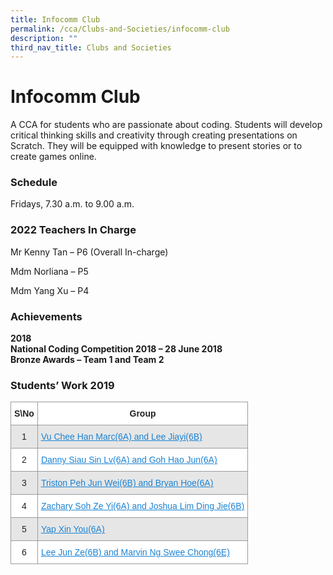 ```yaml
---
title: Infocomm Club
permalink: /cca/Clubs-and-Societies/infocomm-club
description: ""
third_nav_title: Clubs and Societies
---
```

# **Infocomm Club**

A CCA for students who are passionate about coding. Students will develop critical thinking skills and creativity through creating presentations on Scratch. They will be equipped with knowledge to present stories or to create games online.

### Schedule

Fridays, 7.30 a.m. to 9.00 a.m.

### 2022 Teachers In Charge

Mr Kenny Tan – P6 (Overall In-charge)

Mdm Norliana – P5

Mdm Yang Xu – P4

### Achievements

**2018**    
**National Coding Competition 2018 – 28 June 2018**     
**Bronze Awards – Team 1 and Team 2**

### Students’ Work 2019

<table style="border-collapse:collapse;border-spacing:0" class="tg"><thead><tr><th style="background-color:#FFF;border-color:#9b9b9b;border-style:solid;border-width:1px;color:#222;font-family:Arial, sans-serif;font-size:14px;font-weight:bold;overflow:hidden;padding:10px 5px;text-align:center;vertical-align:top;word-break:normal"><span style="font-weight:bold">S\No</span></th><th style="background-color:#FFF;border-color:#9b9b9b;border-style:solid;border-width:1px;color:#222;font-family:Arial, sans-serif;font-size:14px;font-weight:bold;overflow:hidden;padding:10px 5px;text-align:center;vertical-align:top;word-break:normal"><span style="font-weight:bold">Group</span></th></tr></thead><tbody><tr><td style="background-color:#E6E6E6;border-color:#9b9b9b;border-style:solid;border-width:1px;color:#222;font-family:Arial, sans-serif;font-size:14px;overflow:hidden;padding:10px 5px;text-align:center;vertical-align:middle;word-break:normal">1</td><td style="background-color:#E6E6E6;border-color:#9b9b9b;border-style:solid;border-width:1px;color:#1B83D3;font-family:Arial, sans-serif;font-size:14px;overflow:hidden;padding:10px 5px;text-align:left;text-decoration:underline;vertical-align:top;word-break:normal"><a href="http://bit.ly/2Aat5ma"><span style="text-decoration:underline;color:#1B83D3;background-color:transparent">Vu Chee Han Marc(6A) and Lee Jiayi(6B)</span></a></td></tr><tr><td style="background-color:#FFF;border-color:#9b9b9b;border-style:solid;border-width:1px;color:#222;font-family:Arial, sans-serif;font-size:14px;overflow:hidden;padding:10px 5px;text-align:center;vertical-align:middle;word-break:normal">2</td><td style="background-color:#FFF;border-color:#9b9b9b;border-style:solid;border-width:1px;color:#1B83D3;font-family:Arial, sans-serif;font-size:14px;overflow:hidden;padding:10px 5px;text-align:left;text-decoration:underline;vertical-align:top;word-break:normal"><a href="http://bit.ly/2zxvyEb"><span style="text-decoration:underline;color:#1B83D3;background-color:transparent">Danny Siau Sin Lv(6A) and Goh Hao Jun(6A)</span></a></td></tr><tr><td style="background-color:#E6E6E6;border-color:#9b9b9b;border-style:solid;border-width:1px;color:#222;font-family:Arial, sans-serif;font-size:14px;overflow:hidden;padding:10px 5px;text-align:center;vertical-align:middle;word-break:normal">3</td><td style="background-color:#E6E6E6;border-color:#9b9b9b;border-style:solid;border-width:1px;color:#1B83D3;font-family:Arial, sans-serif;font-size:14px;overflow:hidden;padding:10px 5px;text-align:left;text-decoration:underline;vertical-align:top;word-break:normal"><a href="http://bit.ly/2AckoHT"><span style="text-decoration:underline;color:#1B83D3;background-color:transparent">Triston Peh Jun Wei(6B) and Bryan Hoe(6A)</span></a></td></tr><tr><td style="background-color:#FFF;border-color:#9b9b9b;border-style:solid;border-width:1px;color:#222;font-family:Arial, sans-serif;font-size:14px;overflow:hidden;padding:10px 5px;text-align:center;vertical-align:middle;word-break:normal">4</td><td style="background-color:#FFF;border-color:#9b9b9b;border-style:solid;border-width:1px;color:#1B83D3;font-family:Arial, sans-serif;font-size:14px;overflow:hidden;padding:10px 5px;text-align:left;text-decoration:underline;vertical-align:top;word-break:normal"><a href="http://bit.ly/2Bt6BuI"><span style="text-decoration:underline;color:#1B83D3;background-color:transparent">Zachary Soh Ze Yi(6A) and Joshua Lim Ding Jie(6B)</span></a></td></tr><tr><td style="background-color:#E6E6E6;border-color:#9b9b9b;border-style:solid;border-width:1px;color:#222;font-family:Arial, sans-serif;font-size:14px;overflow:hidden;padding:10px 5px;text-align:center;vertical-align:middle;word-break:normal">5</td><td style="background-color:#E6E6E6;border-color:#9b9b9b;border-style:solid;border-width:1px;color:#1B83D3;font-family:Arial, sans-serif;font-size:14px;overflow:hidden;padding:10px 5px;text-align:left;text-decoration:underline;vertical-align:top;word-break:normal"><a href="http://bit.ly/2ictca2"><span style="text-decoration:underline;color:#1B83D3;background-color:transparent">Yap Xin You(6A)</span></a></td></tr><tr><td style="background-color:#FFF;border-color:#9b9b9b;border-style:solid;border-width:1px;color:#222;font-family:Arial, sans-serif;font-size:14px;overflow:hidden;padding:10px 5px;text-align:center;vertical-align:middle;word-break:normal">6</td><td style="background-color:#FFF;border-color:#9b9b9b;border-style:solid;border-width:1px;color:#1B83D3;font-family:Arial, sans-serif;font-size:14px;overflow:hidden;padding:10px 5px;text-align:left;text-decoration:underline;vertical-align:top;word-break:normal"><a href="http://bit.ly/2ncmoee"><span style="text-decoration:underline;color:#1B83D3;background-color:transparent">Lee Jun Ze(6B) and Marvin Ng Swee Chong(6E)</span></a></td></tr></tbody></table>